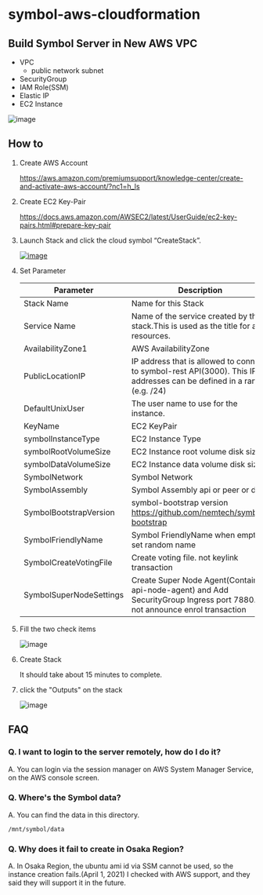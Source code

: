 # symbol-aws-cloudformation

## Build Symbol Server in New AWS VPC

* VPC
  * public network subnet
* SecurityGroup
* IAM Role(SSM)
* Elastic IP
* EC2 Instance

![image](https://user-images.githubusercontent.com/20014134/102791637-a388ec80-43ea-11eb-8aac-45fc965af90c.png)

## How to

1. Create AWS Account

    https://aws.amazon.com/premiumsupport/knowledge-center/create-and-activate-aws-account/?nc1=h_ls

2. Create EC2 Key-Pair

    https://docs.aws.amazon.com/AWSEC2/latest/UserGuide/ec2-key-pairs.html#prepare-key-pair

3. Launch Stack and click the cloud symbol “CreateStack”.

    [![image](https://s3.amazonaws.com/cloudformation-examples/cloudformation-launch-stack.png)](https://console.aws.amazon.com/cloudformation/designer/home?templateURL=https://symbol-in-aws.s3.amazonaws.com/stack.cfn.yaml)

4. Set Parameter

    |Parameter|Description|
    |---|---|
    |Stack Name|Name for this Stack|
    |Service Name|Name of the service created by this stack.This is used as the title for all resources.|
    |AvailabilityZone1| AWS AvailabilityZone |
    |PublicLocationIP| IP address that is allowed to connect to symbol-rest API(3000). This IP addresses can be defined in a range (e.g. /24)|
    |DefaultUnixUser| The user name to use for the instance.|
    |KeyName| EC2 KeyPair|
    |symbolInstanceType| EC2 Instance Type|
    |symbolRootVolumeSize| EC2 Instance root volume disk size|
    |symbolDataVolumeSize| EC2 Instance data volume disk size|
    |SymbolNetwork| Symbol Network|
    |SymbolAssembly| Symbol Assembly api or peer or dual|
    |SymbolBootstrapVersion| symbol-bootstrap version https://github.com/nemtech/symbol-bootstrap|
    |SymbolFriendlyName| Symbol FriendlyName when empty, set random name |
    |SymbolCreateVotingFile| Create voting file. not keylink transaction|
    |SymbolSuperNodeSettings| Create Super Node Agent(Container api-node-agent)  and Add SecurityGroup Ingress port 7880. not announce enrol transaction|

5. Fill the two check items

    ![image](https://user-images.githubusercontent.com/20014134/102793499-565a4a00-43ed-11eb-8bff-1a8352bb9979.png)

6. Create Stack

    It should take about 15 minutes to complete.

7. click the "Outputs" on the stack

    ![image](https://user-images.githubusercontent.com/20014134/102836222-30a86180-443c-11eb-94a0-9f7c4f5d4d60.png)

## FAQ

### Q. I want to login to the server remotely, how do I do it?

A. You can login via the session manager on AWS System Manager Service, on the AWS console screen.

### Q. Where's the Symbol data?

A. You can find the data in this directory.

```shell
/mnt/symbol/data
```

### Q. Why does it fail to create in Osaka Region?

A. In Osaka Region, the ubuntu ami id via SSM cannot be used, so the instance creation fails.(April 1, 2021)
   I checked with AWS support, and they said they will support it in the future.
